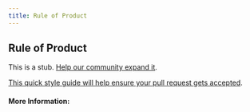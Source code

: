 ```yaml
---
title: Rule of Product
---
```


## Rule of Product

This is a stub. [Help our community expand it](https://github.com/freeCodeCamp/guide-articles/tree/master/articles/Math/Counting/Rule-Of-Product/index.md).

[This quick style guide will help ensure your pull request gets accepted](https://github.com/freeCodeCamp/guide-articles/blob/master/README.md).

<!-- The article goes here, in GitHub-flavored Markdown. Feel free to add YouTube videos, images, and CodePen/JSBin embeds  -->

#### More Information:
<!-- Please add any articles you think might be helpful to read before writing the article -->


